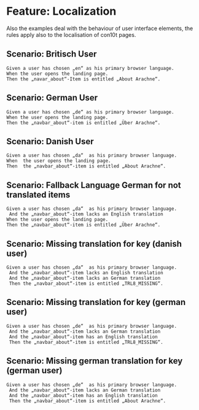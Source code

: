 # Feature: Localization

Also the examples deal with the behaviour of user interface elements, the rules apply also to
the localisation of con10t pages.

## Scenario: Britisch User

```gherkin
Given a user has chosen „en“ as his primary browser language.
When the user opens the landing page.
Then the „navar_about“-Item is entitled „About Arachne“.
```

## Scenario: German User

```gherkin
Given a user has chosen „de“ as his primary browser language.
When the user opens the landing page.
Then the „navbar_about“-item is entitled „Über Arachne“.
```

## Scenario: Danish User

```gherkin
Given a user has chosen „da“  as his primary browser language.
When  the user opens the landing page.
Then  the „navbar_about“-item is entitled „About Arachne“.
```

## Scenario: Fallback Language German for not translated items

```gherkin
Given a user has chosen „da“  as his primary browser language.
 And the „navbar_about“-item lacks an English translation
When the user opens the landing page.
Then the „navbar_about“-item is entitled „Über Arachne“.
```

## Scenario: Missing translation for key (danish user)

```gherkin
Given a user has chosen „da“  as his primary browser language.
 And the „navbar_about“-item lacks an English translation
 And the „navbar_about“-item lacks an German translation
 Then the „navbar_about“-item is entitled „TRL8_MISSING“.
```

## Scenario: Missing translation for key (german user)

```gherkin
Given a user has chosen „de“  as his primary browser language.
 And the „navbar_about“-item lacks an German translation
 And the „navbar_about“-item has an English translation
 Then the „navbar_about“-item is entitled „TRL8_MISSING“.
```

## Scenario: Missing german translation for key (german user)

```gherkin
Given a user has chosen „de“  as his primary browser language.
 And the „navbar_about“-item lacks an German translation
 And the „navbar_about“-item has an English translation
 Then the „navbar_about“-item is entitled „About Arachne“.
```


